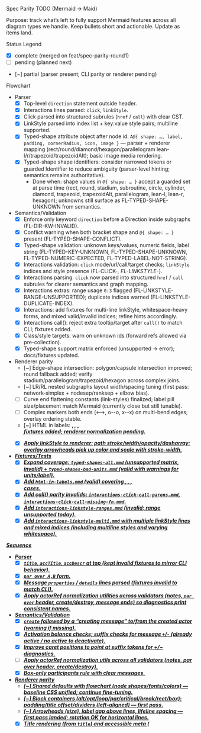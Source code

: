 Spec Parity TODO (Mermaid → Maid)

Purpose: track what’s left to fully support Mermaid features across all diagram types we handle. Keep bullets short and actionable. Update as items land.

Status Legend
- [x] complete (merged on feat/spec-parity-round1)
- [ ] pending (planned next)
- [~] partial (parser present; CLI parity or renderer pending)

Flowchart
- Parser
  - [x] Top-level `direction` statement outside header.
  - [x] Interactions lines parsed: `click`, `linkStyle`.
  - [x] Click parsed into structured subrules (`href` / `call`) with clear CST.
  - [x] LinkStyle parsed into index list + key:value style pairs; multiline supported.
  - [x] Typed-shape attribute object after node id: `A@{ shape: …, label, padding, cornerRadius, icon, image }` — parser + renderer mapping (rect/round/diamond/hexagon/parallelogram lean-l/r/trapezoid/trapezoidAlt); basic image media rendering.
  - [x] Typed-shape shape identifiers: consider narrowed tokens or guarded Identifier to reduce ambiguity (parser-level hinting; semantics remains authoritative).
    - Done when: shape values in `@{ shape: … }` accept a guarded set at parse time (rect, round, stadium, subroutine, circle, cylinder, diamond, trapezoid, trapezoidAlt, parallelogram, lean-l, lean-r, hexagon); unknowns still surface as FL-TYPED-SHAPE-UNKNOWN from semantics.
- Semantics/Validation
  - [x] Enforce only keyword `direction` before a Direction inside subgraphs (FL-DIR-KW-INVALID).
  - [x] Conflict warning when both bracket shape and `@{ shape: … }` present (FL-TYPED-SHAPE-CONFLICT).
  - [x] Typed-shape validation: unknown keys/values, numeric fields, label string (FL-TYPED-KEY-UNKNOWN, FL-TYPED-SHAPE-UNKNOWN, FL-TYPED-NUMERIC-EXPECTED, FL-TYPED-LABEL-NOT-STRING).
  - [x] Interactions validation: `click` mode/url/call/target checks; `linkStyle` indices and style presence (FL-CLICK-*, FL-LINKSTYLE-*).
  - [x] Interactions parsing: `click` now parsed into structured `href` / `call` subrules for clearer semantics and graph mapping.
  - [x] Interactions extras: range usage `0:3` flagged (FL-LINKSTYLE-RANGE-UNSUPPORTED); duplicate indices warned (FL-LINKSTYLE-DUPLICATE-INDEX).
  - [x] Interactions: add fixtures for multi-line linkStyle, whitespace-heavy forms, and mixed valid/invalid indices; refine hints accordingly.
  - [x] Interactions call(): reject extra tooltip/target after `call()` to match CLI; fixtures added.
  - [x] Class/style targets: warn on unknown ids (forward refs allowed via pre-collection).
  - [x] Typed-shape support matrix enforced (unsupported -> error); docs/fixtures updated.
- Renderer parity
  - [~] Edge–shape intersection: polygon/capsule intersection improved; round fallback added; verify stadium/parallelogram/trapezoid/hexagon across complex joins.
  - [~] LR/RL nested subgraphs layout width/spacing tuning (first pass: network‑simplex + nodesep/ranksep + elbow bias).
  - [ ] Curve end flattening constants (link-styles) finalized; label pill size/placement match Mermaid (currently close but still tunable).
  - [ ] Complex markers both ends (<-->, o--o, x--x) on multi-bend edges; overlay ordering stable.
  - [~] HTML in labels: <b>, <i>, <u>, <br/> fixtures added; renderer normalization pending.
  - [x] Apply linkStyle to renderer: path stroke/width/opacity/dasharray; overlay arrowheads pick up color and scale with stroke-width.
- Fixtures/Tests
  - [x] Expand coverage: `typed-shapes-all.mmd` (unsupported matrix, invalid) + `typed-shapes-bad-units.mmd` (valid with warnings for units/label).
  - [x] Add `html-in-labels.mmd` (valid) covering <b>, <i>, <u>, <br/> cases.
  - [x] Add call() parity invalids: `interactions-click-call-parens.mmd`, `interactions-click-call-missing-fn.mmd`.
  - [x] Add `interactions-linkstyle-ranges.mmd` (invalid; range unsupported today).
  - [x] Add `interactions-linkstyle-multi.mmd` with multiple linkStyle lines and mixed indices (including multiline styles and varying whitespace).

Sequence
- Parser
  - [x] `title`, `accTitle`, `accDescr` at top (kept invalid fixtures to mirror CLI behavior).
  - [x] `par over A,B` form.
  - [x] Message `properties` / `details` lines parsed (fixtures invalid to match CLI).
  - [x] Apply actorRef normalization utilities across validators (notes, `par over` header, create/destroy, message ends) so diagnostics print consistent names.
- Semantics/Validation
  - [x] `create` followed by a “creating message” to/from the created actor (warning if missing).
  - [x] Activation balance checks; suffix checks for message `+`/`-` (already active / no active to deactivate).
  - [x] Improve caret positions to point at suffix tokens for +/− diagnostics.
  - [ ] Apply actorRef normalization utils across all validators (notes, par over header, create/destroy).
  - [x] Box-only participants rule with clear messages.
- Renderer parity
  - [~] Shared defaults with flowchart (node shapes/fonts/colors) — baseline CSS unified; continue fine‑tuning.
  - [~] Block containers (alt/opt/loop/par/critical/break/rect/box): padding/title offset/dividers (left‑aligned) — first pass.
  - [~] Arrowheads (size), label gap above lines, lifeline spacing — first pass landed; rotation OK for horizontal lines.
  - [x] Title rendering (from `title`) and accessible meta (<title>/<desc> in SVG).
- Fixtures/Tests
  - [ ] Promote `title-and-accessibility.mmd` and `details-and-properties.mmd` to valid when CLI accepts; until then ensure invalid diagnostics are actionable.
  - [ ] Add fixtures for nested blocks with `par over` + `and` branches (both valid and invalid placements).
  - [x] Add `suffix-balance.mmd` (valid) and `suffix-misuse.mmd` (invalid) to exercise `+`/`-` checks and caret placement.

Pie
- Semantics/Validation
  - [ ] Decide behavior for negative and zero values; add clear errors or acceptance with notes.
  - [ ] Label/percent formatting options parity; tiny-slice leader lines edge cases.
- Renderer parity
  - [ ] Theme variables coverage: ensure pieOpacity/section text color variants; percent decimals alignment; legend spacing on narrow canvases.
- Fixtures/Tests
  - [ ] `negative-and-zero-values.mmd`, `large-decimals.mmd`.

Class
- Parser/Semantics
  - [x] Leftward dependency/realization operators.
  - [~] Simple generic `<…>` tokenization for names/types; keep fixtures invalid to mirror CLI; add diagnostics for unbalanced `< >`.
  - [x] Notes on classes (`note for/on X: …`).
  - [x] Dual-end labels/cardinalities coverage (labels near both classes); ensure builder consumes labeled CST fields (leftCard/rightCard).
- Renderer (new)
  - [x] Implement class diagram renderer: class box, members/methods layout, stereotypes, notes, relations/markers.
  - [x] Wrap long edge labels into tspans (centered over edge).
  - [~] Dual-end label/cardinality placement (perpendicular offset from endpoints) and simple note collision avoidance landed; refine rules and add fixtures.
  - [~] Dependency chevron shape/size tuning for short segments (initial tweak landed).
- Fixtures/Tests
  - [ ] `generics-and-types.mmd` stays invalid until CLI supports; add `notes-multiline.mmd`, dual-end label/cardinality cases.
  - [ ] Add `relations-dual-end-labels.mmd` (valid) covering both-end cardinalities and labels.

State
- Parser/Semantics
  - [x] Concurrency regions `---` inside composite states (with placement checks); fixtures invalid to mirror CLI.
  - [x] History states `H` / `H*` (shallow/deep); fixtures valid as per CLI.
  - [ ] Additional markers parity (choice/fork/join/end double circle visuals).
- Renderer (new)
  - [~] Implement state diagram renderer: nodes, transitions, composite states, notes, start/history markers.
  - [x] Lane dividers inside composites for `---` (overlay).
  - [x] Per‑lane layout: lanes are real subgraphs for Dagre; dividers drawn at midpoints between lane bounds; supports TD/BT and LR/RL.
  - [x] Choice/fork/join marker visuals; [x] end drawn as double circle overlay.
  - [x] Transition routing + boundary intersection polish for diamonds/bars and composite borders (fallback to nearest boundary when colinear).
- Fixtures/Tests
  - [ ] Nested concurrency, history states valid/invalid, marker edge cases.
  - [x] Add invalid fixtures for misplaced concurrency at block start/end (multiple separators, empty regions).

Cross-Cutting
- [~] Frontmatter config + themeVariables applied uniformly (sequence/class/state), unify CSS classes.
  - [x] Class/state share CSS and applyFlowchartTheme (node/edge/cluster, edge‑label text, notes).
  - [x] Sequence theming applied via applySequenceTheme.
  - [~] Expand theme coverage where helpful (cluster title background sizing, arrowhead outlines) — arrowheads now colored via CSS classes across sequence/class/state; edge label text color + cluster title bg now themeable.
- [ ] Interactions rendering (flowchart first): reflect linkStyle stroke/width/opacity and click targets in rendered anchors.
- [x] PNG/SVG parity harness extended to class/state (batch script + npm scripts). Golden PNGs optional.
- [ ] README “Diagram Type Coverage” kept current; docs/errors.md entries for new diagnostics and renderer coverage.
- [ ] Auto-fix suggestions (safe) for minor issues where unambiguous (e.g., insert missing colon in notes, normalize <br/>).
 - [ ] README: add “Parsing parity” commands and note structured click/linkStyle CST for contributors (compare-linters, test-errors, where CST fields live).

Progress Snapshot (auto-updating intent)
- Flowchart: CLI parity 100%; interactions validated and rendered (style); arrowheads scale with stroke-width.
- Sequence: CLI parity 100%; advanced headers/details parsed; fixtures kept invalid pending CLI acceptance.
- State: CLI parity 100%; renderer initial with lane dividers + markers (choice/fork/join) and end double circle; per‑lane layout & intersections landed; more fixtures pending.
- Class: CLI parity 100%; renderer implemented; edge label wrapping done; dual‑end label placement and note collision avoidance pending; generics parsed but invalid in fixtures.

Notes
- Treat this as the single source of truth for spec gaps. Update checkboxes as features land; link PRs next to items when closed.
